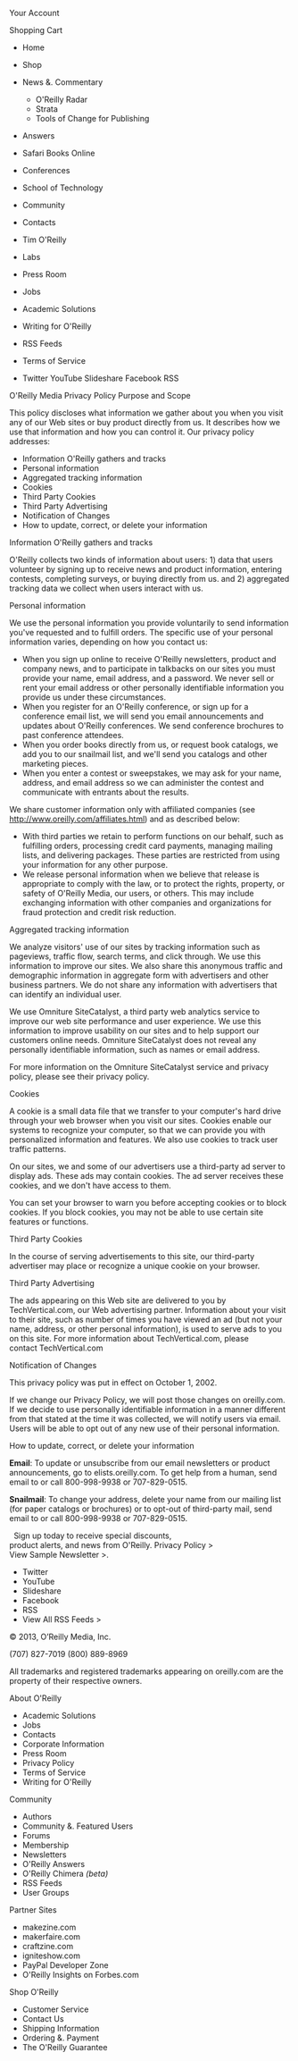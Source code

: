 Your Account

Shopping Cart

*   Home
*   Shop
*   News &. Commentary
    *   O'Reilly Radar
    *   Strata
    *   Tools of Change for Publishing
*   Answers
*   Safari Books Online
*   Conferences
*   School of Technology
*   Community

*   Contacts
*   Tim O'Reilly
*   Labs
*   Press Room
*   Jobs
*   Academic Solutions
*   Writing for O'Reilly
*   RSS Feeds
*   Terms of Service
*   Twitter YouTube Slideshare Facebook RSS

O'Reilly Media Privacy Policy Purpose and Scope

This policy discloses what information we gather about you when you visit any of our Web sites or buy product directly from us. It describes how we use that information and how you can control it. Our privacy policy addresses:

*   Information O'Reilly gathers and tracks
*   Personal information
*   Aggregated tracking information
*   Cookies
*   Third Party Cookies
*   Third Party Advertising
*   Notification of Changes
*   How to update, correct, or delete your information

Information O'Reilly gathers and tracks

O'Reilly collects two kinds of information about users: 1) data that users volunteer by signing up to receive news and product information, entering contests, completing surveys, or buying directly from us. and 2) aggregated tracking data we collect when users interact with us.

Personal information

We use the personal information you provide voluntarily to send information you've requested and to fulfill orders. The specific use of your personal information varies, depending on how you contact us:

*   When you sign up online to receive O'Reilly newsletters, product and company news, and to participate in talkbacks on our sites you must provide your name, email address, and a password. We never sell or rent your email address or other personally identifiable information you provide us under these circumstances.
*   When you register for an O'Reilly conference, or sign up for a conference email list, we will send you email announcements and updates about O'Reilly conferences. We send conference brochures to past conference attendees.
*   When you order books directly from us, or request book catalogs, we add you to our snailmail list, and we'll send you catalogs and other marketing pieces.
*   When you enter a contest or sweepstakes, we may ask for your name, address, and email address so we can administer the contest and communicate with entrants about the results.

We share customer information only with affiliated companies (see http://www.oreilly.com/affiliates.html) and as described below:

*   With third parties we retain to perform functions on our behalf, such as fulfilling orders, processing credit card payments, managing mailing lists, and delivering packages. These parties are restricted from using your information for any other purpose.
*   We release personal information when we believe that release is appropriate to comply with the law, or to protect the rights, property, or safety of O'Reilly Media, our users, or others. This may include exchanging information with other companies and organizations for fraud protection and credit risk reduction.

Aggregated tracking information

We analyze visitors' use of our sites by tracking information such as pageviews, traffic flow, search terms, and click through. We use this information to improve our sites. We also share this anonymous traffic and demographic information in aggregate form with advertisers and other business partners. We do not share any information with advertisers that can identify an individual user.

We use Omniture SiteCatalyst, a third party web analytics service to improve our web site performance and user experience. We use this information to improve usability on our sites and to help support our customers online needs. Omniture SiteCatalyst does not reveal any personally identifiable information, such as names or email address.

For more information on the Omniture SiteCatalyst service and privacy policy, please see their privacy policy.

Cookies

A cookie is a small data file that we transfer to your computer's hard drive through your web browser when you visit our sites. Cookies enable our systems to recognize your computer, so that we can provide you with personalized information and features. We also use cookies to track user traffic patterns.

On our sites, we and some of our advertisers use a third-party ad server to display ads. These ads may contain cookies. The ad server receives these cookies, and we don't have access to them.

You can set your browser to warn you before accepting cookies or to block cookies. If you block cookies, you may not be able to use certain site features or functions.

Third Party Cookies

In the course of serving advertisements to this site, our third-party advertiser may place or recognize a unique cookie on your browser.

Third Party Advertising

The ads appearing on this Web site are delivered to you by TechVertical.com, our Web advertising partner. Information about your visit to their site, such as number of times you have viewed an ad (but not your name, address, or other personal information), is used to serve ads to you on this site. For more information about TechVertical.com, please  
contact TechVertical.com

Notification of Changes

This privacy policy was put in effect on October 1, 2002.

If we change our Privacy Policy, we will post those changes on oreilly.com. If we decide to use personally identifiable information in a manner different from that stated at the time it was collected, we will notify users via email. Users will be able to opt out of any new use of their personal information.

How to update, correct, or delete your information

**Email**: To update or unsubscribe from our email newsletters or product announcements, go to elists.oreilly.com. To get help from a human, send email to or call 800-998-9938 or 707-829-0515.

**Snailmail**: To change your address, delete your name from our mailing list (for paper catalogs or brochures) or to opt-out of third-party mail, send email to or call 800-998-9938 or 707-829-0515.

  Sign up today to receive special discounts,  
product alerts, and news from O'Reilly. Privacy Policy >  
View Sample Newsletter >.

*   Twitter
*   YouTube
*   Slideshare
*   Facebook
*   RSS
*   View All RSS Feeds >

© 2013, O’Reilly Media, Inc.

(707) 827-7019 (800) 889-8969

All trademarks and registered trademarks appearing on oreilly.com are the property of their respective owners.

About O'Reilly

*   Academic Solutions
*   Jobs
*   Contacts
*   Corporate Information
*   Press Room
*   Privacy Policy
*   Terms of Service
*   Writing for O'Reilly

Community

*   Authors
*   Community &. Featured Users
*   Forums
*   Membership
*   Newsletters
*   O'Reilly Answers
*   O'Reilly Chimera _(beta)_
*   RSS Feeds
*   User Groups

Partner Sites

*   makezine.com
*   makerfaire.com
*   craftzine.com
*   igniteshow.com
*   PayPal Developer Zone
*   O'Reilly Insights on Forbes.com

Shop O'Reilly

*   Customer Service
*   Contact Us
*   Shipping Information
*   Ordering &. Payment
*   The O'Reilly Guarantee